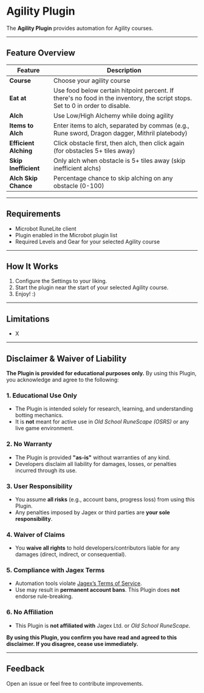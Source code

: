 # Agility Plugin

The **Agility Plugin** provides automation for Agility courses.

---

## Feature Overview

| Feature               | Description                                                                                                                   |
|-----------------------|-------------------------------------------------------------------------------------------------------------------------------|
| **Course**            | Choose your agility course                                                                                                    |
| **Eat at**            | Use food below certain hitpoint percent. If there's no food in the inventory, the script stops. Set to 0 in order to disable. |
| **Alch**              | Use Low/High Alchemy while doing agility                                                                                      |
| **Items to Alch**     | Enter items to alch, separated by commas (e.g., Rune sword, Dragon dagger, Mithril platebody)                                 |
| **Efficient Alching** | Click obstacle first, then alch, then click again (for obstacles 5+ tiles away)                                               |
| **Skip Inefficient**  | Only alch when obstacle is 5+ tiles away (skip inefficient alchs)                                                             |
| **Alch Skip Chance**  | Percentage chance to skip alching on any obstacle (0-100)                                                                     |

---

## Requirements
- Microbot RuneLite client
- Plugin enabled in the Microbot plugin list
- Required Levels and Gear for your selected Agility course

---

## How It Works
1. Configure the Settings to your liking.
2. Start the plugin near the start of your selected Agility course.
3. Enjoy! :)

---

## Limitations
- X

---

## Disclaimer & Waiver of Liability

**The Plugin is provided for educational purposes only.** By using this Plugin, you acknowledge and agree to the following:

### 1. Educational Use Only
- The Plugin is intended solely for research, learning, and understanding botting mechanics.
- It is **not** meant for active use in *Old School RuneScape (OSRS)* or any live game environment.

### 2. No Warranty
- The Plugin is provided **"as-is"** without warranties of any kind.
- Developers disclaim all liability for damages, losses, or penalties incurred through its use.

### 3. User Responsibility
- You assume **all risks** (e.g., account bans, progress loss) from using this Plugin.
- Any penalties imposed by Jagex or third parties are **your sole responsibility**.

### 4. Waiver of Claims
- You **waive all rights** to hold developers/contributors liable for any damages (direct, indirect, or consequential).

### 5. Compliance with Jagex Terms
- Automation tools violate [Jagex’s Terms of Service](https://www.jagex.com/en-GB/terms).
- Use may result in **permanent account bans**. This Plugin does **not** endorse rule-breaking.

### 6. No Affiliation
- This Plugin is **not affiliated with** Jagex Ltd. or *Old School RuneScape*.

**By using this Plugin, you confirm you have read and agreed to this disclaimer. If you disagree, cease use immediately.**

---

## Feedback
Open an issue or feel free to contribute improvements.

